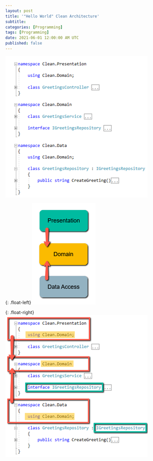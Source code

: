 ```yaml
---
layout: post
title: '"Hello World" Clean Architecture'
subtitle: 
categories: [Programming]
tags: [Programming]
date: 2021-06-01 12:00:00 AM UTC
published: false
---
```


<!-- Started May 7, 2021 12:00 AM Philippine Time -->


![](/images/2021/2021-05-22-hello-world-clean-architecture-code.png)

{: .float-left}
![](/images/2021/2021-05-22-simple-diagram-clean-architecture.png)

{: .float-right}
![](/images/2021/2021-05-22-hello-world-clean-architecture-code-with-diagram.png)


<div class="clearfix"></div>


<!--more-->
